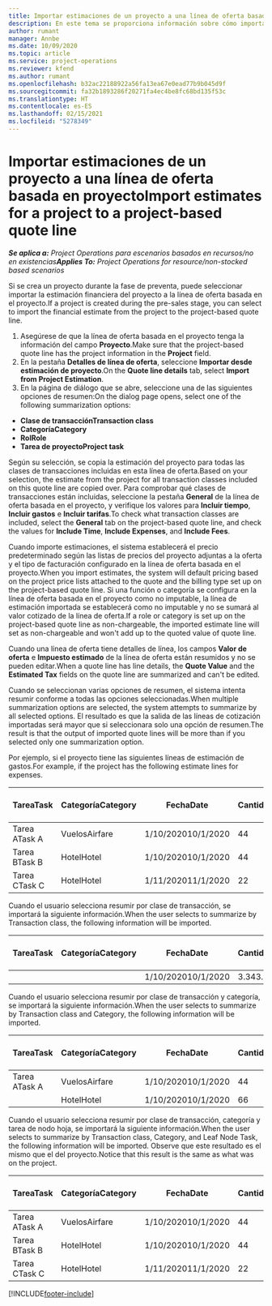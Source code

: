 ```yaml
---
title: Importar estimaciones de un proyecto a una línea de oferta basada en proyecto
description: En este tema se proporciona información sobre cómo importar estimaciones de un proyecto a una línea de presupuesto.
author: rumant
manager: Annbe
ms.date: 10/09/2020
ms.topic: article
ms.service: project-operations
ms.reviewer: kfend
ms.author: rumant
ms.openlocfilehash: b32ac22188922a56fa13ea67e0ead77b9b045d9f
ms.sourcegitcommit: fa32b1893286f20271fa4ec4be8fc68bd135f53c
ms.translationtype: HT
ms.contentlocale: es-ES
ms.lasthandoff: 02/15/2021
ms.locfileid: "5278349"
---
```

# <a name="import-estimates-for-a-project-to-a-project-based-quote-line"></a><span data-ttu-id="114c1-103">Importar estimaciones de un proyecto a una línea de oferta basada en proyecto</span><span class="sxs-lookup"><span data-stu-id="114c1-103">Import estimates for a project to a project-based quote line</span></span>

<span data-ttu-id="114c1-104">_**Se aplica a:** Project Operations para escenarios basados en recursos/no en existencias_</span><span class="sxs-lookup"><span data-stu-id="114c1-104">_**Applies To:** Project Operations for resource/non-stocked based scenarios_</span></span>


<span data-ttu-id="114c1-105">Si se crea un proyecto durante la fase de preventa, puede seleccionar importar la estimación financiera del proyecto a la línea de oferta basada en el proyecto.</span><span class="sxs-lookup"><span data-stu-id="114c1-105">If a project is created during the pre-sales stage, you can select to import the financial estimate from the project to the project-based quote line.</span></span>

1. <span data-ttu-id="114c1-106">Asegúrese de que la línea de oferta basada en el proyecto tenga la información del campo **Proyecto**.</span><span class="sxs-lookup"><span data-stu-id="114c1-106">Make sure that the project-based quote line has the project information in the **Project** field.</span></span>
2. <span data-ttu-id="114c1-107">En la pestaña **Detalles de línea de oferta**, seleccione **Importar desde estimación de proyecto**.</span><span class="sxs-lookup"><span data-stu-id="114c1-107">On the **Quote line details** tab, select **Import from Project Estimation**.</span></span>
3. <span data-ttu-id="114c1-108">En la página de diálogo que se abre, seleccione una de las siguientes opciones de resumen:</span><span class="sxs-lookup"><span data-stu-id="114c1-108">On the dialog page opens, select one of the following summarization options:</span></span>

  - <span data-ttu-id="114c1-109">**Clase de transacción**</span><span class="sxs-lookup"><span data-stu-id="114c1-109">**Transaction class**</span></span>
  - <span data-ttu-id="114c1-110">**Categoría**</span><span class="sxs-lookup"><span data-stu-id="114c1-110">**Category**</span></span>
  - <span data-ttu-id="114c1-111">**Rol**</span><span class="sxs-lookup"><span data-stu-id="114c1-111">**Role**</span></span> 
  - <span data-ttu-id="114c1-112">**Tarea de proyecto**</span><span class="sxs-lookup"><span data-stu-id="114c1-112">**Project task**</span></span>

<span data-ttu-id="114c1-113">Según su selección, se copia la estimación del proyecto para todas las clases de transacciones incluidas en esta línea de oferta.</span><span class="sxs-lookup"><span data-stu-id="114c1-113">Based on your selection, the estimate from the project for all transaction classes included on this quote line are copied over.</span></span> <span data-ttu-id="114c1-114">Para comprobar qué clases de transacciones están incluidas, seleccione la pestaña **General** de la línea de oferta basada en el proyecto, y verifique los valores para **Incluir tiempo**, **Incluir gastos** e **Incluir tarifas**.</span><span class="sxs-lookup"><span data-stu-id="114c1-114">To check what transaction classes are included, select the **General** tab on the project-based quote line, and check the values for **Include Time**, **Include Expenses**, and **Include Fees**.</span></span>

<span data-ttu-id="114c1-115">Cuando importe estimaciones, el sistema establecerá el precio predeterminado según las listas de precios del proyecto adjuntas a la oferta y el tipo de facturación configurado en la línea de oferta basada en el proyecto.</span><span class="sxs-lookup"><span data-stu-id="114c1-115">When you import estimates, the system will default pricing based on the project price lists attached to the quote and the billing type set up on the project-based quote line.</span></span> <span data-ttu-id="114c1-116">Si una función o categoría se configura en la línea de oferta basada en el proyecto como no imputable, la línea de estimación importada se establecerá como no imputable y no se sumará al valor cotizado de la línea de oferta.</span><span class="sxs-lookup"><span data-stu-id="114c1-116">If a role or category is set up on the project-based quote line as non-chargeable, the imported estimate line will set as non-chargeable and won't add up to the quoted value of quote line.</span></span>

<span data-ttu-id="114c1-117">Cuando una línea de oferta tiene detalles de línea, los campos **Valor de oferta** e **Impuesto estimado** de la línea de oferta están resumidos y no se pueden editar.</span><span class="sxs-lookup"><span data-stu-id="114c1-117">When a quote line has line details, the **Quote Value** and the **Estimated Tax** fields on the quote line are summarized and can't be edited.</span></span>

<span data-ttu-id="114c1-118">Cuando se seleccionan varias opciones de resumen, el sistema intenta resumir conforme a todas las opciones seleccionadas.</span><span class="sxs-lookup"><span data-stu-id="114c1-118">When multiple summarization options are selected, the system attempts to summarize by all selected options.</span></span> <span data-ttu-id="114c1-119">El resultado es que la salida de las líneas de cotización importadas será mayor que si seleccionara solo una opción de resumen.</span><span class="sxs-lookup"><span data-stu-id="114c1-119">The result is that the output of imported quote lines will be more than if you selected only one summarization option.</span></span>

<span data-ttu-id="114c1-120">Por ejemplo, si el proyecto tiene las siguientes líneas de estimación de gastos.</span><span class="sxs-lookup"><span data-stu-id="114c1-120">For example, if the project has the following estimate lines for expenses.</span></span>

| <span data-ttu-id="114c1-121">Tarea</span><span class="sxs-lookup"><span data-stu-id="114c1-121">Task</span></span> | <span data-ttu-id="114c1-122">Categoría</span><span class="sxs-lookup"><span data-stu-id="114c1-122">Category</span></span> | <span data-ttu-id="114c1-123">Fecha</span><span class="sxs-lookup"><span data-stu-id="114c1-123">Date</span></span> | <span data-ttu-id="114c1-124">Cantidad</span><span class="sxs-lookup"><span data-stu-id="114c1-124">Quantity</span></span> | <span data-ttu-id="114c1-125">Precio unitario</span><span class="sxs-lookup"><span data-stu-id="114c1-125">Unit price</span></span> | <span data-ttu-id="114c1-126">Importe</span><span class="sxs-lookup"><span data-stu-id="114c1-126">Amount</span></span> |
| --- | --- | --- | --- | --- | --- |
| <span data-ttu-id="114c1-127">Tarea A</span><span class="sxs-lookup"><span data-stu-id="114c1-127">Task A</span></span> | <span data-ttu-id="114c1-128">Vuelos</span><span class="sxs-lookup"><span data-stu-id="114c1-128">Airfare</span></span> | <span data-ttu-id="114c1-129">1/10/2020</span><span class="sxs-lookup"><span data-stu-id="114c1-129">10/1/2020</span></span> | <span data-ttu-id="114c1-130">4</span><span class="sxs-lookup"><span data-stu-id="114c1-130">4</span></span> | <span data-ttu-id="114c1-131">400</span><span class="sxs-lookup"><span data-stu-id="114c1-131">400</span></span> | <span data-ttu-id="114c1-132">1600</span><span class="sxs-lookup"><span data-stu-id="114c1-132">1600</span></span> |
| <span data-ttu-id="114c1-133">Tarea B</span><span class="sxs-lookup"><span data-stu-id="114c1-133">Task B</span></span> | <span data-ttu-id="114c1-134">Hotel</span><span class="sxs-lookup"><span data-stu-id="114c1-134">Hotel</span></span> | <span data-ttu-id="114c1-135">1/10/2020</span><span class="sxs-lookup"><span data-stu-id="114c1-135">10/1/2020</span></span> | <span data-ttu-id="114c1-136">4</span><span class="sxs-lookup"><span data-stu-id="114c1-136">4</span></span> | <span data-ttu-id="114c1-137">200</span><span class="sxs-lookup"><span data-stu-id="114c1-137">200</span></span> | <span data-ttu-id="114c1-138">800</span><span class="sxs-lookup"><span data-stu-id="114c1-138">800</span></span> |
| <span data-ttu-id="114c1-139">Tarea C</span><span class="sxs-lookup"><span data-stu-id="114c1-139">Task C</span></span> | <span data-ttu-id="114c1-140">Hotel</span><span class="sxs-lookup"><span data-stu-id="114c1-140">Hotel</span></span> | <span data-ttu-id="114c1-141">1/11/2020</span><span class="sxs-lookup"><span data-stu-id="114c1-141">11/1/2020</span></span> | <span data-ttu-id="114c1-142">2</span><span class="sxs-lookup"><span data-stu-id="114c1-142">2</span></span> | <span data-ttu-id="114c1-143">200</span><span class="sxs-lookup"><span data-stu-id="114c1-143">200</span></span> | <span data-ttu-id="114c1-144">400</span><span class="sxs-lookup"><span data-stu-id="114c1-144">400</span></span> |

<span data-ttu-id="114c1-145">Cuando el usuario selecciona resumir por clase de transacción, se importará la siguiente información.</span><span class="sxs-lookup"><span data-stu-id="114c1-145">When the user selects to summarize by Transaction class, the following information will be imported.</span></span>

| <span data-ttu-id="114c1-146">Tarea</span><span class="sxs-lookup"><span data-stu-id="114c1-146">Task</span></span> | <span data-ttu-id="114c1-147">Categoría</span><span class="sxs-lookup"><span data-stu-id="114c1-147">Category</span></span> | <span data-ttu-id="114c1-148">Fecha</span><span class="sxs-lookup"><span data-stu-id="114c1-148">Date</span></span> | <span data-ttu-id="114c1-149">Cantidad</span><span class="sxs-lookup"><span data-stu-id="114c1-149">Quantity</span></span> | <span data-ttu-id="114c1-150">Precio unitario</span><span class="sxs-lookup"><span data-stu-id="114c1-150">Unit price</span></span> | <span data-ttu-id="114c1-151">Importe</span><span class="sxs-lookup"><span data-stu-id="114c1-151">Amount</span></span> |
| --- | --- | --- | --- | --- | --- |
| | | <span data-ttu-id="114c1-152">1/10/2020</span><span class="sxs-lookup"><span data-stu-id="114c1-152">10/1/2020</span></span> | <span data-ttu-id="114c1-153">3.34</span><span class="sxs-lookup"><span data-stu-id="114c1-153">3.34</span></span> | <span data-ttu-id="114c1-154">840</span><span class="sxs-lookup"><span data-stu-id="114c1-154">840</span></span> | <span data-ttu-id="114c1-155">2800</span><span class="sxs-lookup"><span data-stu-id="114c1-155">2800</span></span> |

<span data-ttu-id="114c1-156">Cuando el usuario selecciona resumir por clase de transacción y categoría, se importará la siguiente información.</span><span class="sxs-lookup"><span data-stu-id="114c1-156">When the user selects to summarize by Transaction class and Category, the following information will be imported.</span></span>

| <span data-ttu-id="114c1-157">Tarea</span><span class="sxs-lookup"><span data-stu-id="114c1-157">Task</span></span> | <span data-ttu-id="114c1-158">Categoría</span><span class="sxs-lookup"><span data-stu-id="114c1-158">Category</span></span> | <span data-ttu-id="114c1-159">Fecha</span><span class="sxs-lookup"><span data-stu-id="114c1-159">Date</span></span> | <span data-ttu-id="114c1-160">Cantidad</span><span class="sxs-lookup"><span data-stu-id="114c1-160">Quantity</span></span> | <span data-ttu-id="114c1-161">Precio unitario</span><span class="sxs-lookup"><span data-stu-id="114c1-161">Unit price</span></span> | <span data-ttu-id="114c1-162">Importe</span><span class="sxs-lookup"><span data-stu-id="114c1-162">Amount</span></span> |
| --- | --- | --- | --- | --- | --- |
| <span data-ttu-id="114c1-163">Tarea A</span><span class="sxs-lookup"><span data-stu-id="114c1-163">Task A</span></span> | <span data-ttu-id="114c1-164">Vuelos</span><span class="sxs-lookup"><span data-stu-id="114c1-164">Airfare</span></span> | <span data-ttu-id="114c1-165">1/10/2020</span><span class="sxs-lookup"><span data-stu-id="114c1-165">10/1/2020</span></span> | <span data-ttu-id="114c1-166">4</span><span class="sxs-lookup"><span data-stu-id="114c1-166">4</span></span> | <span data-ttu-id="114c1-167">400</span><span class="sxs-lookup"><span data-stu-id="114c1-167">400</span></span> | <span data-ttu-id="114c1-168">1600</span><span class="sxs-lookup"><span data-stu-id="114c1-168">1600</span></span> |
| | <span data-ttu-id="114c1-169">Hotel</span><span class="sxs-lookup"><span data-stu-id="114c1-169">Hotel</span></span> | <span data-ttu-id="114c1-170">1/10/2020</span><span class="sxs-lookup"><span data-stu-id="114c1-170">10/1/2020</span></span> | <span data-ttu-id="114c1-171">6</span><span class="sxs-lookup"><span data-stu-id="114c1-171">6</span></span> | <span data-ttu-id="114c1-172">200</span><span class="sxs-lookup"><span data-stu-id="114c1-172">200</span></span> | <span data-ttu-id="114c1-173">1200</span><span class="sxs-lookup"><span data-stu-id="114c1-173">1200</span></span> |

<span data-ttu-id="114c1-174">Cuando el usuario selecciona resumir por clase de transacción, categoría y tarea de nodo hoja, se importará la siguiente información.</span><span class="sxs-lookup"><span data-stu-id="114c1-174">When the user selects to summarize by Transaction class, Category, and Leaf Node Task, the following information will be imported.</span></span> <span data-ttu-id="114c1-175">Observe que este resultado es el mismo que el del proyecto.</span><span class="sxs-lookup"><span data-stu-id="114c1-175">Notice that this result is the same as what was on the project.</span></span>

| <span data-ttu-id="114c1-176">Tarea</span><span class="sxs-lookup"><span data-stu-id="114c1-176">Task</span></span> | <span data-ttu-id="114c1-177">Categoría</span><span class="sxs-lookup"><span data-stu-id="114c1-177">Category</span></span> | <span data-ttu-id="114c1-178">Fecha</span><span class="sxs-lookup"><span data-stu-id="114c1-178">Date</span></span> | <span data-ttu-id="114c1-179">Cantidad</span><span class="sxs-lookup"><span data-stu-id="114c1-179">Quantity</span></span> | <span data-ttu-id="114c1-180">Precio unitario</span><span class="sxs-lookup"><span data-stu-id="114c1-180">Unit price</span></span> | <span data-ttu-id="114c1-181">Importe</span><span class="sxs-lookup"><span data-stu-id="114c1-181">Amount</span></span> |
| --- | --- | --- | --- | --- | --- |
| <span data-ttu-id="114c1-182">Tarea A</span><span class="sxs-lookup"><span data-stu-id="114c1-182">Task A</span></span> | <span data-ttu-id="114c1-183">Vuelos</span><span class="sxs-lookup"><span data-stu-id="114c1-183">Airfare</span></span> | <span data-ttu-id="114c1-184">1/10/2020</span><span class="sxs-lookup"><span data-stu-id="114c1-184">10/1/2020</span></span> | <span data-ttu-id="114c1-185">4</span><span class="sxs-lookup"><span data-stu-id="114c1-185">4</span></span> | <span data-ttu-id="114c1-186">400</span><span class="sxs-lookup"><span data-stu-id="114c1-186">400</span></span> | <span data-ttu-id="114c1-187">1600</span><span class="sxs-lookup"><span data-stu-id="114c1-187">1600</span></span> |
| <span data-ttu-id="114c1-188">Tarea B</span><span class="sxs-lookup"><span data-stu-id="114c1-188">Task B</span></span> | <span data-ttu-id="114c1-189">Hotel</span><span class="sxs-lookup"><span data-stu-id="114c1-189">Hotel</span></span> | <span data-ttu-id="114c1-190">1/10/2020</span><span class="sxs-lookup"><span data-stu-id="114c1-190">10/1/2020</span></span> | <span data-ttu-id="114c1-191">4</span><span class="sxs-lookup"><span data-stu-id="114c1-191">4</span></span> | <span data-ttu-id="114c1-192">200</span><span class="sxs-lookup"><span data-stu-id="114c1-192">200</span></span> | <span data-ttu-id="114c1-193">800</span><span class="sxs-lookup"><span data-stu-id="114c1-193">800</span></span> |
| <span data-ttu-id="114c1-194">Tarea C</span><span class="sxs-lookup"><span data-stu-id="114c1-194">Task C</span></span> | <span data-ttu-id="114c1-195">Hotel</span><span class="sxs-lookup"><span data-stu-id="114c1-195">Hotel</span></span> | <span data-ttu-id="114c1-196">1/11/2020</span><span class="sxs-lookup"><span data-stu-id="114c1-196">11/1/2020</span></span> | <span data-ttu-id="114c1-197">2</span><span class="sxs-lookup"><span data-stu-id="114c1-197">2</span></span> | <span data-ttu-id="114c1-198">200</span><span class="sxs-lookup"><span data-stu-id="114c1-198">200</span></span> | <span data-ttu-id="114c1-199">400</span><span class="sxs-lookup"><span data-stu-id="114c1-199">400</span></span> |


[!INCLUDE[footer-include](../includes/footer-banner.md)]